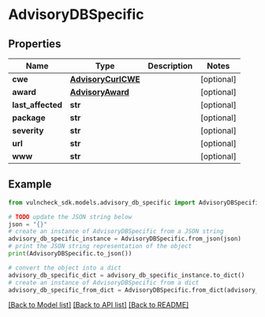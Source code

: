 # AdvisoryDBSpecific


## Properties

Name | Type | Description | Notes
------------ | ------------- | ------------- | -------------
**cwe** | [**AdvisoryCurlCWE**](AdvisoryCurlCWE.md) |  | [optional] 
**award** | [**AdvisoryAward**](AdvisoryAward.md) |  | [optional] 
**last_affected** | **str** |  | [optional] 
**package** | **str** |  | [optional] 
**severity** | **str** |  | [optional] 
**url** | **str** |  | [optional] 
**www** | **str** |  | [optional] 

## Example

```python
from vulncheck_sdk.models.advisory_db_specific import AdvisoryDBSpecific

# TODO update the JSON string below
json = "{}"
# create an instance of AdvisoryDBSpecific from a JSON string
advisory_db_specific_instance = AdvisoryDBSpecific.from_json(json)
# print the JSON string representation of the object
print(AdvisoryDBSpecific.to_json())

# convert the object into a dict
advisory_db_specific_dict = advisory_db_specific_instance.to_dict()
# create an instance of AdvisoryDBSpecific from a dict
advisory_db_specific_from_dict = AdvisoryDBSpecific.from_dict(advisory_db_specific_dict)
```
[[Back to Model list]](../README.md#documentation-for-models) [[Back to API list]](../README.md#documentation-for-api-endpoints) [[Back to README]](../README.md)


